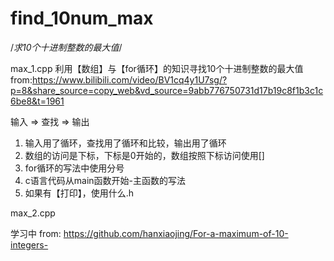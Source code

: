# find_10num_max
/*求10个十进制整数的最大值*/

max_1.cpp
  利用【数组】与【for循环】的知识寻找10个十进制整数的最大值
    from:https://www.bilibili.com/video/BV1cq4y1U7sg/?p=8&share_source=copy_web&vd_source=9abb776750731d17b19c8f1b3c1c6be8&t=1961
   
输入 => 查找 => 输出
  1. 输入用了循环，查找用了循环和比较，输出用了循环
  2. 数组的访问是下标，下标是0开始的，数组按照下标访问使用[]
  3. for循环的写法中使用分号
  4. c语言代码从main函数开始-主函数的写法
  5. 如果有【打印】，使用什么.h

max_2.cpp
  
  学习中
  from: https://github.com/hanxiaojing/For-a-maximum-of-10-integers-
